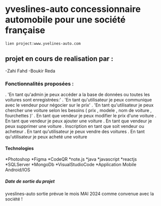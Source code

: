 # yveslines-auto concessionnaire automobile pour une société  française
    lien project:www.yvelines-auto.com

## projet en cours de realisation par :
  -Zahi Fahd
  -Boukir Reda

### Fonctionnalités proposées :

. 'En tant qu'admin je peux accéder a la base de données ou toutes les voitures sont enregistrées:'
. 'En tant qu'utilisateur je peux communique avec le vendeur pour négocier sur le prix'
. 'En tant qu'utilisateur je peux chercher une voiture selon les besoins ( prix , modele , nom de voiture , fourchettes )'
. En tant que vendeur je peux modifier le prix d'une voiture
. En tant que vendeur je peux ajouter une voiture
. En tant que vendeur je peux supprimer une voiture
. Inscription en tant que soit vendeur ou acheteur
. En tant qu'utilisateur je peux vendre des voitures
. En tant qu'utilisateur je peux acheté une voiture

#### Technologies 
*Photoshop
*Figma
*CodeQR
*note.js
*java
*javascript
*reactjs
*SQLServer
*MongoDb
*VisualStudioCode
*Application Mobile Android/IOS


##### Date de sortie du projet 
yveslines-auto sortie prévue le mois MAI 2024 comme convenue avec la société  !
